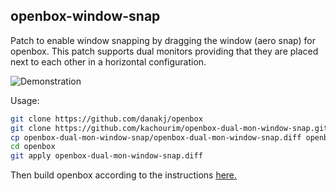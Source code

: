 ## openbox-window-snap

Patch to enable window snapping by dragging the window (aero snap) for openbox. This patch supports dual monitors providing that they are placed next to each other in a horizontal configuration.

![Demonstration](https://i.imgur.com/tGs1Y6i.gif)

Usage:

```bash
git clone https://github.com/danakj/openbox
git clone https://github.com/kachourim/openbox-dual-mon-window-snap.git
cp openbox-dual-mon-window-snap/openbox-dual-mon-window-snap.diff openbox
cd openbox
git apply openbox-dual-mon-window-snap.diff
```

Then build openbox according to the instructions [here.](http://openbox.org/wiki/Help:Installing)

